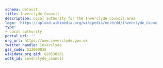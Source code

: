 ```yaml
---
schema: default
title: Inverclyde Council
description: Local authority for the Inverclyde Council area 
logo: 'https://upload.wikimedia.org/wikipedia/en/d/dd/Inverclyde_Council.svg'
type:
- Local authority
portal_url: ''
org_url: https://www.inverclyde.gov.uk
twitter_handle: Inverclyde
gss_code: S12000018
wikidata_org_qid: Q28530261
wdtk_id: inverclyde_council
---
```

